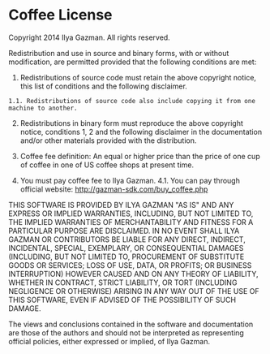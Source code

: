 Coffee License
======================

Copyright 2014 Ilya Gazman. All rights reserved.

Redistribution and use in source and binary forms, with or without modification, 
are permitted provided that the following conditions are met:

  1. Redistributions of source code must retain the above copyright notice, this list of 
     conditions and the following disclaimer.

    1.1. Redistributions of source code also include copying it from one machine to another.

  2. Redistributions in binary form must reproduce the above copyright notice, 
     conditions 1, 2 and the following disclaimer in the documentation 
     and/or other materials provided with the distribution.

  3. Coffee fee definition: An equal or higher price than the price of one cup of coffee in one of US coffee shops 
     at present time.

  4. You must pay coffee fee to Ilya Gazman.
    4.1. You can pay through official website: http://gazman-sdk.com/buy_coffee.php 

THIS SOFTWARE IS PROVIDED BY ILYA GAZMAN "AS IS" AND ANY EXPRESS OR IMPLIED 
WARRANTIES, INCLUDING, BUT NOT LIMITED TO, THE IMPLIED WARRANTIES OF MERCHANTABILITY AND 
FITNESS FOR A PARTICULAR PURPOSE ARE DISCLAIMED. IN NO EVENT SHALL ILYA GAZMAN OR 
CONTRIBUTORS BE LIABLE FOR ANY DIRECT, INDIRECT, INCIDENTAL, SPECIAL, EXEMPLARY, OR 
CONSEQUENTIAL DAMAGES (INCLUDING, BUT NOT LIMITED TO, PROCUREMENT OF SUBSTITUTE GOODS OR
SERVICES; LOSS OF USE, DATA, OR PROFITS; OR BUSINESS INTERRUPTION) HOWEVER CAUSED AND ON 
ANY THEORY OF LIABILITY, WHETHER IN CONTRACT, STRICT LIABILITY, OR TORT (INCLUDING 
NEGLIGENCE OR OTHERWISE) ARISING IN ANY WAY OUT OF THE USE OF THIS SOFTWARE, EVEN IF 
ADVISED OF THE POSSIBILITY OF SUCH DAMAGE.

The views and conclusions contained in the software and documentation are those of the
authors and should not be interpreted as representing official policies, either expressed 
or implied, of Ilya Gazman.
